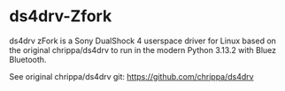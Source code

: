 # ds4drv-Zfork
ds4drv zFork is a Sony DualShock 4 userspace driver for Linux based on the original chrippa/ds4drv to run in the modern Python 3.13.2 with Bluez Bluetooth.

See original chrippa/ds4drv git: https://github.com/chrippa/ds4drv
